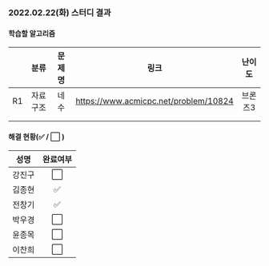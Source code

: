 ### 2022.02.22(화) 스터디 결과

#### 학습할 알고리즘

|      |   분류   | 문제명 |                 링크                  | 난이도  |
| :--: | :------: | :----: | :-----------------------------------: | :-----: |
|  R1  | 자료구조 | 네 수  | https://www.acmicpc.net/problem/10824 | 브론즈3 |
|      |          |        |                                       |         |
|      |          |        |                                       |         |

#### 해결 현황(:white_check_mark: / :white_large_square:  )

|  성명  |       완료여부       |
| :----: | :------------------: |
| 강진구 | :white_large_square: |
| 김종현 | :white_check_mark: |
| 전창기 | :white_check_mark: |
| 박우경 |:white_large_square:|
| 윤종목 | :white_large_square: |
| 이찬희 | :white_large_square: |
